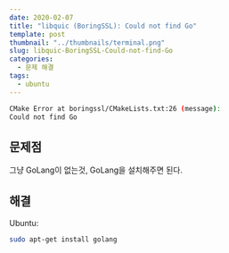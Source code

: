 ```yaml
---
date: 2020-02-07
title: "libquic (BoringSSL): Could not find Go"
template: post
thumbnail: "../thumbnails/terminal.png"
slug: libquic-BoringSSL-Could-not-find-Go
categories:
  - 문제 해결
tags:
  - ubuntu
---
```


```bash
CMake Error at boringssl/CMakeLists.txt:26 (message):
Could not find Go
```

## 문제점

그냥 GoLang이 없는것, GoLang을 설치해주면 된다.

## 해결

Ubuntu:

```bash
sudo apt-get install golang
```
